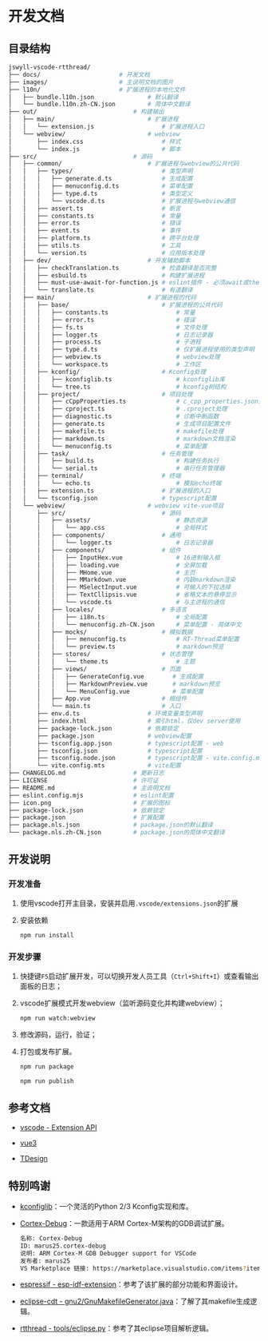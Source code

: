 # 开发文档

## 目录结构

```sh
jswyll-vscode-rtthread/
├── docs/                      # 开发文档
├── images/                    # 主说明文档的图片
├── l10n/                      # 扩展进程的本地化文件
│   ├── bundle.l10n.json               # 默认翻译
│   └── bundle.l10n.zh-CN.json         # 简体中文翻译
├── out/                           # 构建输出
│   ├── main/                          # 扩展进程
│   │   └── extension.js                   # 扩展进程入口
│   └── webview/                       # webview
│       ├── index.css                      # 样式
│       └── index.js                       # 脚本
├── src/                           # 源码
│   ├── common/                        # 扩展进程与webview的公共代码
│   │   ├── types/                         # 类型声明
│   │   │   ├── generate.d.ts              # 生成配置
│   │   │   ├── menuconfig.d.ts            # 菜单配置
│   │   │   ├── type.d.ts                  # 类型定义
│   │   │   └── vscode.d.ts                # 扩展进程与webview通信
│   │   ├── assert.ts                      # 断言
│   │   ├── constants.ts                   # 常量
│   │   ├── error.ts                       # 错误
│   │   ├── event.ts                       # 事件
│   │   ├── platform.ts                    # 跨平台处理
│   │   ├── utils.ts                       # 工具
│   │   └── version.ts                     # 应用版本处理
│   ├── dev/                           # 开发辅助脚本
│   │   ├── checkTranslation.ts            # 检查翻译是否完整
│   │   ├── esbuild.ts                     # 构建扩展进程
│   │   ├── must-use-await-for-function.js # eslint插件 - 必须await或then函数调用
│   │   └── translate.ts                   # 有道翻译
│   ├── main/                          # 扩展进程的代码
│   │   ├── base/                          # 扩展进程的公共代码
│   │   │   ├── constants.ts                   # 常量
│   │   │   ├── error.ts                       # 错误
│   │   │   ├── fs.ts                          # 文件处理
│   │   │   ├── logger.ts                      # 日志记录器
│   │   │   ├── process.ts                     # 子进程
│   │   │   ├── type.d.ts                      # 仅扩展进程使用的类型声明
│   │   │   ├── webview.ts                     # webview处理
│   │   │   └── workspace.ts                   # 工作区
│   │   ├── kconfig/                       # Kconfig处理
│   │   │   ├── kconfiglib.ts                  # kconfiglib库
│   │   │   └── tree.ts                        # kconfig树结构
│   │   ├── project/                       # 项目处理
│   │   │   ├── cCppProperties.ts              # c_cpp_properties.json处理
│   │   │   ├── cproject.ts                    # .cproject处理
│   │   │   ├── diagnostic.ts                  # 诊断中断函数
│   │   │   ├── generate.ts                    # 生成项目配置文件
│   │   │   ├── makefile.ts                    # makefile处理
│   │   │   ├── markdown.ts                    # markdown文档渲染
│   │   │   └── menuconfig.ts                  # 菜单配置
│   │   ├── task/                          # 任务管理
│   │   │   ├── build.ts                       # 构建任务执行
│   │   │   └── serial.ts                      # 串行任务管理器
│   │   ├── terminal/                      # 终端
│   │   │   └── echo.ts                        # 模拟echo终端
│   │   ├── extension.ts                   # 扩展进程的入口
│   │   └── tsconfig.json                  # typescript配置
│   └── webview/                       # webview vite-vue项目
│       ├── src/                           # 源码
│       │   ├── assets/                        # 静态资源
│       │   │   └── app.css                    # 全局样式
│       │   ├── components/                # 通用
│       │   │   └── logger.ts                  # 日志记录器
│       │   ├── components/                # 组件
│       │   │   ├── InputHex.vue               # 16进制输入框
│       │   │   ├── loading.vue                # 全屏加载
│       │   │   ├── MHome.vue                  # 主页
│       │   │   ├── MMarkdown.vue              # 内联markdown渲染
│       │   │   ├── MSelectInput.vue           # 可输入的下拉选择
│       │   │   ├── TextCllipsis.vue           # 省略文本的悬停显示
│       │   │   └── vscode.ts                  # 与主进程的通信
│       │   ├── locales/                   # 多语言
│       │   │   ├── i18n.ts                    # 全局配置
│       │   │   └── menuconfig.zh-CN.json      # 菜单配置 - 简体中文
│       │   ├── mocks/                     # 模拟数据
│       │   │   ├── menuconfig.ts              # RT-Thread菜单配置
│       │   │   └── preview.ts                 # markdown预览
│       │   ├── stores/                    # 状态管理
│       │   │   └── theme.ts                   # 主题
│       │   ├── views/                     # 页面
│       │   │   ├── GenerateConfig.vue        # 生成配置
│       │   │   ├── MarkdownPreview.vue       # markdown预览
│       │   │   └── MenuConfig.vue            # 菜单配置
│       │   ├── App.vue                    # 根组件
│       │   └── main.ts                    # 入口
│       ├── env.d.ts                   # 环境变量类型声明
│       ├── index.html                 # 索引html，仅dev server使用
│       ├── package-lock.json          # 依赖锁定
│       ├── package.json               # webview配置
│       ├── tsconfig.app.json          # typescript配置 - web
│       ├── tsconfig.json              # typescript配置
│       ├── tsconfig.node.json         # typescript配置 - vite.config.mts
│       └── vite.config.mts            # vite配置
├── CHANGELOG.md                   # 更新日志
├── LICENSE                        # 许可证
├── README.md                      # 主说明文档
├── eslint.config.mjs              # eslint配置
├── icon.png                       # 扩展的图标
├── package-lock.json              # 依赖锁定
├── package.json                   # 扩展配置
├── package.nls.json               # package.json的默认翻译
└── package.nls.zh-CN.json         # package.json的简体中文翻译
```

## 开发说明

### 开发准备

1. 使用vscode打开主目录，安装并启用`.vscode/extensions.json`的扩展

2. 安装依赖

    ```sh
    npm run install
    ```

### 开发步骤

1. 快捷键`F5`启动扩展开发，可以切换开发人员工具（`Ctrl+Shift+I`）或查看输出面板的日志；

2. vscode扩展模式开发webview（监听源码变化并构建webview）；

    ```sh
    npm run watch:webview
    ```

3. 修改源码，运行，验证；

4. 打包或发布扩展。

    ```sh
    npm run package
    ```

    ```sh
    npm run publish
    ```

## 参考文档

- [vscode - Extension API](https://code.visualstudio.com/api)

- [vue3](https://cn.vuejs.org/guide/introduction)

- [TDesign](https://tdesign.tencent.com/vue-next/overview)

## 特别鸣谢

- [kconfiglib](https://github.com/ulfalizer/Kconfiglib)：一个灵活的Python 2/3 Kconfig实现和库。

- [Cortex-Debug](https://marketplace.visualstudio.com/items?itemName=marus25.cortex-debug)：一款适用于ARM Cortex-M架构的GDB调试扩展。

    ```sh
    名称: Cortex-Debug
    ID: marus25.cortex-debug
    说明: ARM Cortex-M GDB Debugger support for VSCode
    发布者: marus25
    VS Marketplace 链接: https://marketplace.visualstudio.com/items?itemName=marus25.cortex-debug
    ```

- [espressif - esp-idf-extension](https://marketplace.visualstudio.com/items?itemName=espressif.esp-idf-extension)：参考了该扩展的部分功能和界面设计。

- [eclipse-cdt - gnu2/GnuMakefileGenerator.java](https://github.com/eclipse-cdt/cdt/blob/main/build/org.eclipse.cdt.managedbuilder.core/src/org/eclipse/cdt/managedbuilder/makegen/gnu2/GnuMakefileGenerator.java)：了解了其makefile生成逻辑。

- [rtthread - tools/eclipse.py](https://github.com/RT-Thread/rt-thread/blob/master/tools/eclipse.py)：参考了其eclipse项目解析逻辑。
